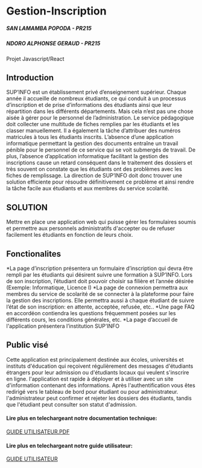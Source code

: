 # Gestion-Inscription
##### SAN LAMAMBA POPODA - PR215
##### NDORO ALPHONSE GERAUD - PR215
Projet Javascript/React

## Introduction
SUP’INFO est un établissement privé d’enseignement supérieur. Chaque année il accueille de nombreux étudiants, ce qui conduit à un processus d’inscription et de prise d’informations des étudiants ainsi que leur répartition dans les différents départements.
Mais cela n’est pas une chose aisée à gérer pour le personnel de l’administration. Le service pédagogique doit collecter une multitude de fiches remplies par les étudiants et les classer manuellement. Il a également la tâche d’attribuer des numéros matricules à tous les étudiants inscrits. L’absence d’une application informatique permettant la gestion des documents entraîne un travail pénible pour le personnel de ce service qui se voit submergés de travail.
De plus, l’absence d’application informatique facilitant la gestion des inscriptions cause un retard conséquent dans le traitement des dossiers et très souvent on constate que les étudiants ont des problèmes avec les fiches de remplissage.
La direction de SUP’INFO doit donc trouver une solution efficiente pour résoudre définitivement ce problème et ainsi rendre la tâche facile aux étudiants et aux membres du service scolarité.

## SOLUTION
Mettre en place une application web qui puisse gérer les formulaires soumis et permettre aux personnels administratifs d'accepter ou de refuser facilement les étudiants en fonction de leurs choix.

## Fonctionalites
*La page d’inscription présentera un formulaire d’inscription qui devra être rempli par les étudiants qui désirent suivre une formation à SUP’INFO. Lors de son inscription, l’étudiant doit pouvoir choisir sa filière et l’année désirée (Exemple: Informatique, Licence I)
*La page de connexion permettra aux membres du service de scolarité de se connecter à la plateforme pour faire la gestion des inscriptions. Elle permettra aussi à chaque étudiant de suivre l’état de son inscription: en attente, acceptée, refusée, etc..
*Une page FAQ en accordéon contiendra les questions fréquemment posées sur les différents cours, les conditions générales, etc.
*La page d’accueil de l'application présentera l’institution  SUP’INFO

## Public visé
Cette application est principalement destinée aux écoles, universités et instituts d'éducation qui reçoivent régulièrement des messages d'étudiants étrangers pour leur admission ou d'étudiants locaux qui veulent s'inscrire en ligne. l'application est rapide à déployer et à utiliser avec un site d'information contenant des informations.
Après l'authentification vous êtes redirigé vers le tableau de bord pour étudiant ou pour administrateur.
l'administrateur peut confirmer et rejeter les dossiers des étudiants, tandis que l'étudiant peut consulter son statut d'admission.


#### Lire plus en telechargeant notre documentation technique:
[GUIDE UTILISATEUR.PDF]()


#### Lire plus en telechargeant notre guide utilisateur:
[GUIDE UTILISATEUR]()
